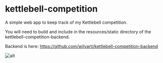 # kettlebell-competition
A simple web app to keep track of my Kettlebell competition.

You will need to build and include in the resources/static directory of the kettlebell-competition-backend.

Backend is here: https://github.com/wilyarti/kettlebell-competition-backend

![alt](https://clinetworking.files.wordpress.com/2019/10/kbcomp.png?w=546&h=614)

